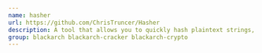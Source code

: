 ```yaml
---
name: hasher
url: https://github.com/ChrisTruncer/Hasher
description: A tool that allows you to quickly hash plaintext strings, or compare hashed values with a plaintext locally.
group: blackarch blackarch-cracker blackarch-crypto
---
```

